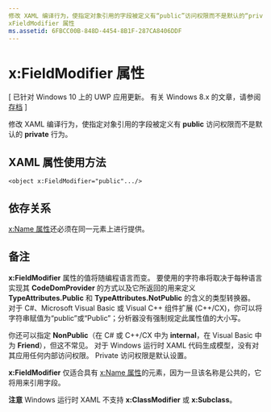```yaml
---
修改 XAML 编译行为，使指定对象引用的字段被定义有“public”访问权限而不是默认的“private”行为。
xFieldModifier 属性
ms.assetid: 6FBCC00B-848D-4454-8B1F-287CA8406DDF
---
```


# x:FieldModifier 属性

\[ 已针对 Windows 10 上的 UWP 应用更新。 有关 Windows 8.x 的文章，请参阅[存档](http://go.microsoft.com/fwlink/p/?linkid=619132) \]

修改 XAML 编译行为，使指定对象引用的字段被定义有 **public** 访问权限而不是默认的 **private** 行为。

## XAML 属性使用方法

``` syntax
<object x:FieldModifier="public".../>
```

## 依存关系

[x:Name 属性](x-name-attribute.md)还必须在同一元素上进行提供。

## 备注

**x:FieldModifier** 属性的值将随编程语言而变。 要使用的字符串将取决于每种语言实现其 **CodeDomProvider** 的方式以及它所返回的用来定义 **TypeAttributes.Public** 和 **TypeAttributes.NotPublic** 的含义的类型转换器。 对于 C#、Microsoft Visual Basic 或 Visual C++ 组件扩展 (C++/CX)，你可以将字符串赋值为“public”或“Public”；分析器没有强制规定此属性值的大小写。

你还可以指定 **NonPublic**（在 C# 或 C++/CX 中为 **internal**，在 Visual Basic 中为 **Friend**），但这不常见。 对于 Windows 运行时 XAML 代码生成模型，没有对其应用任何内部访问权限。 Private 访问权限是默认设置。

**x:FieldModifier** 仅适合具有 [x:Name 属性](x-name-attribute.md)的元素，因为一旦该名称是公共的，它将用来引用字段。

**注意** Windows 运行时 XAML 不支持 **x:ClassModifier** 或 **x:Subclass**。



<!--HONumber=Mar16_HO1-->



